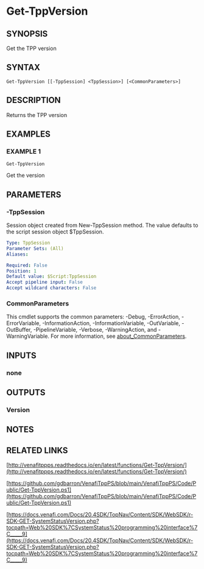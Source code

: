 # Get-TppVersion

## SYNOPSIS
Get the TPP version

## SYNTAX

```
Get-TppVersion [[-TppSession] <TppSession>] [<CommonParameters>]
```

## DESCRIPTION
Returns the TPP version

## EXAMPLES

### EXAMPLE 1
```
Get-TppVersion
```

Get the version

## PARAMETERS

### -TppSession
Session object created from New-TppSession method. 
The value defaults to the script session object $TppSession.

```yaml
Type: TppSession
Parameter Sets: (All)
Aliases:

Required: False
Position: 1
Default value: $Script:TppSession
Accept pipeline input: False
Accept wildcard characters: False
```

### CommonParameters
This cmdlet supports the common parameters: -Debug, -ErrorAction, -ErrorVariable, -InformationAction, -InformationVariable, -OutVariable, -OutBuffer, -PipelineVariable, -Verbose, -WarningAction, and -WarningVariable. For more information, see [about_CommonParameters](http://go.microsoft.com/fwlink/?LinkID=113216).

## INPUTS

### none
## OUTPUTS

### Version
## NOTES

## RELATED LINKS

[http://venafitppps.readthedocs.io/en/latest/functions/Get-TppVersion/](http://venafitppps.readthedocs.io/en/latest/functions/Get-TppVersion/)

[https://github.com/gdbarron/VenafiTppPS/blob/main/VenafiTppPS/Code/Public/Get-TppVersion.ps1](https://github.com/gdbarron/VenafiTppPS/blob/main/VenafiTppPS/Code/Public/Get-TppVersion.ps1)

[https://docs.venafi.com/Docs/20.4SDK/TopNav/Content/SDK/WebSDK/r-SDK-GET-SystemStatusVersion.php?tocpath=Web%20SDK%7CSystemStatus%20programming%20interface%7C_____9](https://docs.venafi.com/Docs/20.4SDK/TopNav/Content/SDK/WebSDK/r-SDK-GET-SystemStatusVersion.php?tocpath=Web%20SDK%7CSystemStatus%20programming%20interface%7C_____9)

